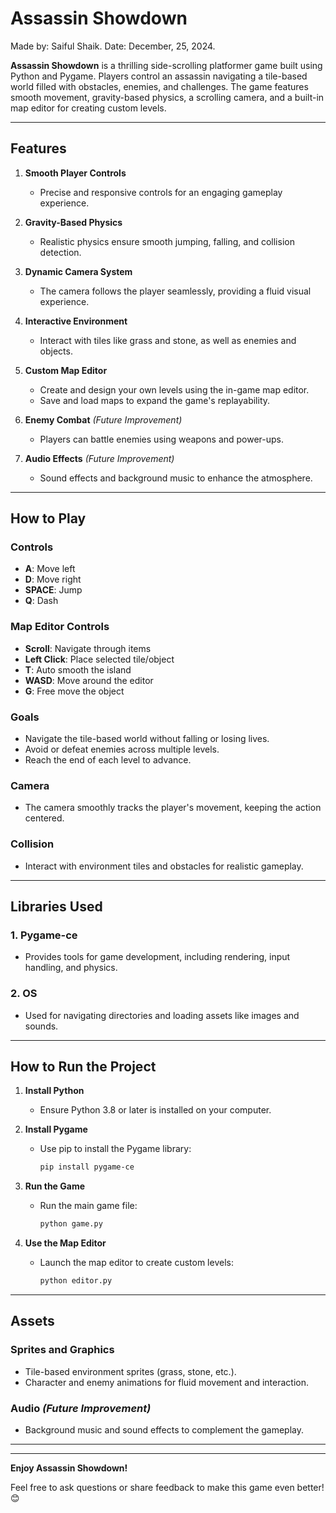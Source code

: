 # Assassin Showdown  

Made by: Saiful Shaik.
Date: December, 25, 2024.

**Assassin Showdown** is a thrilling side-scrolling platformer game built using Python and Pygame. Players control an assassin navigating a tile-based world filled with obstacles, enemies, and challenges. The game features smooth movement, gravity-based physics, a scrolling camera, and a built-in map editor for creating custom levels.  

---

## Features  

1. **Smooth Player Controls**  
   - Precise and responsive controls for an engaging gameplay experience.  

2. **Gravity-Based Physics**  
   - Realistic physics ensure smooth jumping, falling, and collision detection.  

3. **Dynamic Camera System**  
   - The camera follows the player seamlessly, providing a fluid visual experience.  

4. **Interactive Environment**  
   - Interact with tiles like grass and stone, as well as enemies and objects.  

5. **Custom Map Editor**  
   - Create and design your own levels using the in-game map editor.  
   - Save and load maps to expand the game's replayability.  

6. **Enemy Combat** *(Future Improvement)*  
   - Players can battle enemies using weapons and power-ups.  

7. **Audio Effects** *(Future Improvement)*  
   - Sound effects and background music to enhance the atmosphere.  

---

## How to Play  

### **Controls**  
- **A**: Move left  
- **D**: Move right  
- **SPACE**: Jump  
- **Q**: Dash  

### **Map Editor Controls**  
- **Scroll**: Navigate through items  
- **Left Click**: Place selected tile/object  
- **T**: Auto smooth the island  
- **WASD**: Move around the editor  
- **G**: Free move the object  

### **Goals**  
- Navigate the tile-based world without falling or losing lives.  
- Avoid or defeat enemies across multiple levels.  
- Reach the end of each level to advance.  

### **Camera**  
- The camera smoothly tracks the player's movement, keeping the action centered.  

### **Collision**  
- Interact with environment tiles and obstacles for realistic gameplay.  

---

## Libraries Used  

### 1. **Pygame-ce**  
- Provides tools for game development, including rendering, input handling, and physics.  

### 2. **OS**  
- Used for navigating directories and loading assets like images and sounds.  

---

## How to Run the Project  

1. **Install Python**  
   - Ensure Python 3.8 or later is installed on your computer.  

2. **Install Pygame**  
   - Use pip to install the Pygame library:  
     ```bash
     pip install pygame-ce
     ```  

3. **Run the Game**  
   - Run the main game file:  
     ```bash
     python game.py
     ```  

4. **Use the Map Editor**  
   - Launch the map editor to create custom levels:  
     ```bash
     python editor.py
     ```  

---

## Assets  

### **Sprites and Graphics**  
- Tile-based environment sprites (grass, stone, etc.).  
- Character and enemy animations for fluid movement and interaction.  

### **Audio** *(Future Improvement)*  
- Background music and sound effects to complement the gameplay.  

--- 

---

**Enjoy Assassin Showdown!**  

Feel free to ask questions or share feedback to make this game even better! 😊  
